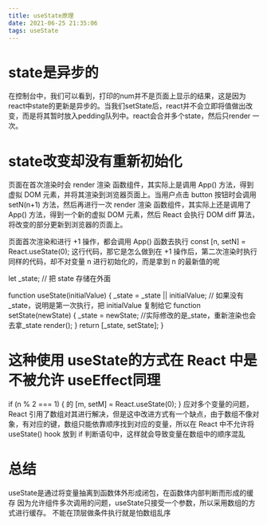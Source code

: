 ```yaml
---
title: useState原理
date: 2021-06-25 21:35:06
tags: useState
---
```


# state是异步的
在控制台中，我们可以看到，打印的num并不是页面上显示的结果，这是因为react中state的更新是异步的。当我们setState后，react并不会立即将值做出改变，而是将其暂时放入pedding队列中。react会合并多个state，然后只render 一次。

# state改变却没有重新初始化
页面在首次渲染时会 render 渲染 <App /> 函数组件，其实际上是调用 App() 方法，得到虚拟 DOM 元素，并将其渲染到浏览器页面上。当用户点击 button 按钮时会调用 setN(n+1) 方法，然后再进行一次 render 渲染 <App /> 函数组件，其实际上还是调用了 App() 方法，得到一个新的虚拟 DOM 元素，然后 React 会执行 DOM diff 算法，将改变的部分更新到浏览器的页面上。

页面首次渲染和进行 +1 操作，都会调用 App() 函数去执行 const [n, setN] = React.useState(0); 这行代码，那它是怎么做到在 +1 操作后，第二次渲染时执行同样的代码，却不对变量 n 进行初始化的，而是拿到 n 的最新值的呢 


let _state; // 把 state 存储在外面
 
function useState(initialValue) {
  _state = _state || initialValue; // 如果没有 _state，说明是第一次执行，把 initialValue 复制给它
  function setState(newState) {
    _state = newState;    //实际修改的是_state，重新渲染也会去拿_state
    render();
  }
  return [_state, setState];
}

# 这种使用 useState的方式在 React 中是不被允许 useEffect同理
if (n % 2 === 1) {    的
    [m, setM] = React.useState(0);
}
应对多个变量的问题，React 引用了数组对其进行解决，但是这中改进方式有一个缺点，由于数组不像对象，有对应的键，数组只能依靠顺序找到对应的变量，所以在 React 中不允许将 useState() hook 放到 if 判断语句中，这样就会导致变量在数组中的顺序混乱

# 总结 
useState是通过将变量抽离到函数体外形成闭包，在函数体内部判断而形成的缓存
因为允许组件多次调用的问题，useState只接受一个参数，所以采用数组的方式进行缓存。
不能在顶层做条件执行就是怕数组乱序



